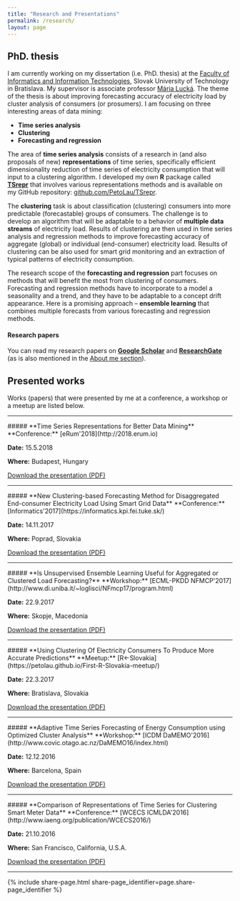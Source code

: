 ```yaml
---
title: "Research and Presentations"
permalink: /research/
layout: page
---
```


## PhD. thesis
I am currently working on my dissertation (i.e. PhD. thesis) at the [Faculty of Informatics and Information Technologies](http://www.fiit.stuba.sk/en.html?page_id=749), Slovak University of Technology in Bratislava. My supervisor is associate professor [Mária Lucká](https://scholar.google.sk/citations?user=1bQwDSgAAAAJ&hl=sk&oi=ao). The theme of the thesis is about improving forecasting accuracy of electricity load by cluster analysis of consumers (or prosumers). I am focusing on three interesting areas of data mining:

  * **Time series analysis**
  * **Clustering**
  * **Forecasting and regression**

The area of **time series analysis** consists of a research in (and also proposals of new) **representations** of time series, specifically efficient dimensionality reduction of time series of electricity consumption that will input to a clustering algorithm. I developed my own **R** package called [**TSrepr**](https://CRAN.R-project.org/package=TSrepr) that involves various representations methods and is available on my GitHub repository: [github.com/PetoLau/TSrepr](https://github.com/PetoLau/TSrepr).

The **clustering** task is about classification (clustering) consumers into more predictable (forecastable) groups of consumers. The challenge is to develop an algorithm that will be adaptable to a behavior of **multiple data streams** of electricity load. Results of clustering are then used in time series analysis and regression methods to improve forecasting accuracy of aggregate (global) or individual (end-consumer) electricity load. Results of clustering can be also used for smart grid monitoring and an extraction of typical patterns of electricity consumption.

The research scope of the **forecasting and regression** part focuses on methods that will benefit the most from clustering of consumers. Forecasting and regression methods have to incorporate to a model a seasonality and a trend, and they have to be adaptable to a concept drift appearance. Here is a promising approach – **ensemble learning** that combines multiple forecasts from various forecasting and regression methods.

#### Research papers
You can read my research papers on [**Google Scholar**](https://scholar.google.sk/citations?user=1fEwHTkAAAAJ&hl=en) and [**ResearchGate**](https://www.researchgate.net/profile/Peter_Laurinec) (as is also mentioned in the [About me section](https://petolau.github.io/about)).

## Presented works
Works (papers) that were presented by me at a conference, a workshop or a meetup are listed below.

<hr>
##### **Time Series Representations for Better Data Mining**
**Conference:** [eRum'2018](http://2018.erum.io)

**Date:** 15.5.2018

**Where:** Budapest, Hungary

<a href="/presentations/erum_laurinec.pdf" target="_blank">Download the presentation (PDF)</a>

<hr>
##### **New Clustering-based Forecasting Method for Disaggregated End-consumer Electricity Load Using Smart Grid Data**
**Conference:** [Informatics'2017](https://informatics.kpi.fei.tuke.sk/)

**Date:** 14.11.2017

**Where:** Poprad, Slovakia

<a href="/presentations/informatics_laurinec.pdf" target="_blank">Download the presentation (PDF)</a>

<hr>
##### **Is Unsupervised Ensemble Learning Useful for Aggregated or Clustered Load Forecasting?**
**Workshop:** [ECML-PKDD NFMCP'2017](http://www.di.uniba.it/~loglisci/NFmcp17/program.html)

**Date:** 22.9.2017

**Where:** Skopje, Macedonia

<a href="/presentations/ecmlpkdd_laurinec.pdf" target="_blank">Download the presentation (PDF)</a>

<hr>
##### **Using Clustering Of Electricity Consumers To Produce More Accurate Predictions**
**Meetup:** [R<-Slovakia](https://petolau.github.io/First-R-Slovakia-meetup/)

**Date:** 22.3.2017

**Where:** Bratislava, Slovakia

<a href="/presentations/RSlovakia_laurinec.pdf" target="_blank">Download the presentation (PDF)</a>

<hr>
##### **Adaptive Time Series Forecasting of Energy Consumption using Optimized Cluster Analysis**
**Workshop:** [ICDM DaMEMO'2016](http://www.covic.otago.ac.nz/DaMEMO16/index.html)

**Date:** 12.12.2016

**Where:** Barcelona, Spain

<a href="/presentations/icdm_laurinec.pdf" target="_blank">Download the presentation (PDF)</a>

<hr>
##### **Comparison of Representations of Time Series for Clustering Smart Meter Data**
**Conference:** [WCECS ICMLDA'2016](http://www.iaeng.org/publication/WCECS2016/)

**Date:** 21.10.2016

**Where:** San Francisco, California, U.S.A.

<a href="/presentations/icmlda_laurinec.pdf" target="_blank">Download the presentation (PDF)</a>

<hr>

{% include share-page.html share-page_identifier=page.share-page_identifier %}
